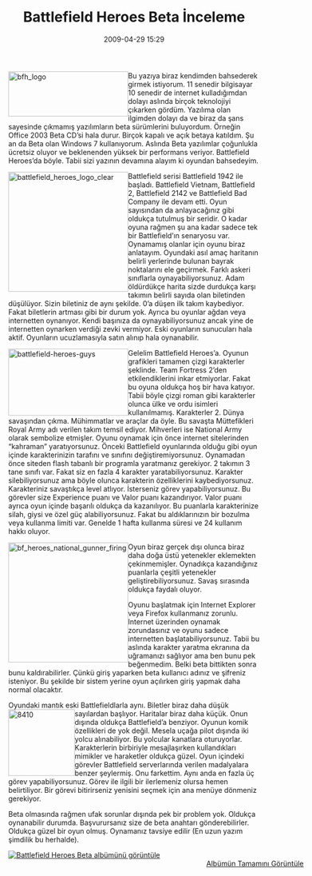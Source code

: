 ﻿---
layout: post
title: Battlefield Heroes Beta &#304;nceleme
date: 2009-04-29 15:29
comments: true
categories: []
---
<p><img style="border-bottom: 0px; border-left: 0px; display: inline; margin-left: 0px; border-top: 0px; margin-right: 0px; border-right: 0px" title="bfh_logo" border="0" alt="bfh_logo" align="left" src="http://onurbaykal.com.tr/wp-content/uploads/2009/04/bfh-logo.gif" width="240" height="90" /> Bu yazıya biraz kendimden bahsederek girmek istiyorum. 11 senedir bilgisayar 10 senedir de internet kulladığımdan dolayı aslında birçok teknolojiyi çıkarken gördüm. Yazılıma olan ilgimden dolayı da ve biraz da şans sayesinde çıkmamış yazılımların beta sürümlerini buluyordum. Örneğin Office 2003 Beta CD’si hala durur. Birçok kapalı ve açık betaya katıldım. Şu an da Beta olan Windows 7 kullanıyorum. Aslında Beta yazılımlar çoğunlukla ücretsiz oluyor ve beklenenden yüksek bir performans veriyor. Battlefield Heroes’da böyle. Tabii sizi yazının devamına alayım ki oyundan bahsedeyim.</p> <!--more-->  <p><img style="border-bottom: 0px; border-left: 0px; display: inline; margin-left: 0px; border-top: 0px; margin-right: 0px; border-right: 0px" title="battlefield_heroes_logo_clear" border="0" alt="battlefield_heroes_logo_clear" align="left" src="http://onurbaykal.com.tr/wp-content/uploads/2009/04/battlefield-heroes-logo-clear.png" width="240" height="240" /> Battlefield serisi Battlefield 1942 ile başladı. Battlefield Vietnam, Battlefield 2, Battlefield 2142 ve Battlefield Bad Company ile devam etti. Oyun sayısından da anlayacağınız gibi oldukça tutulmuş bir seridir. O kadar oyuna rağmen şu ana kadar sadece tek bir Battlefield’ın senaryosu var. Oynamamış olanlar için oyunu biraz anlatayım. Oyundaki asıl amaç haritanın belirli yerlerinde bulunan bayrak noktalarını ele geçirmek. Farklı askeri sınıflarla oynayabiliyorsunuz. Adam öldürdükçe harita sizde durdukça karşı takımın belirli sayıda olan biletinden düşülüyor. Sizin biletiniz de aynı şekilde. 0’a düşen ilk takım kaybediyor. Fakat biletlerin artması gibi bir durum yok. Ayrıca bu oyunlar ağdan veya internetten oynanıyor. Kendi başınıza da oynayabiliyorsunuz ancak yine de internetten oynarken verdiği zevki vermiyor. Eski oyunların sunucuları hala aktif. Oyunların ucuzlamasıyla satın alınıp hala oynanabilir.</p>  <p><img style="border-bottom: 0px; border-left: 0px; display: inline; margin-left: 0px; border-top: 0px; margin-right: 0px; border-right: 0px" title="battlefield-heroes-guys" border="0" alt="battlefield-heroes-guys" align="left" src="http://onurbaykal.com.tr/wp-content/uploads/2009/04/battlefieldheroesguys.jpg" width="240" height="134" /> Gelelim Battlefield Heroes’a. Oyunun grafikleri tamamen çizgi karakterler şeklinde. Team Fortress 2’den etkilendiklerini inkar etmiyorlar. Fakat bu oyuna oldukça hoş bir hava katıyor. Tabii böyle çizgi roman gibi karakterler olunca ülke ve ordu isimleri kullanılmamış. Karakterler 2. Dünya savaşından çıkma. Mühimmatlar ve araçlar da öyle. Bu savaşta Müttefikleri Royal Army adı verilen takım temsil ediyor. Mihverleri ise National Army olarak sembolize etmişler. Oyunu oynamak için önce internet sitelerinden “kahraman” yaratıyorsunuz. Önceki Battlefield oyunlarında olduğu gibi oyun içinde karakterinizin tarafını ve sınıfını değiştiremiyorsunuz. Oynamadan önce siteden flash tabanlı bir programla yaratmanız gerekiyor. 2 takımın 3 tane sınıfı var. Fakat siz en fazla 4 karakter yaratabiliyorsunuz. Karakter silebiliyorsunuz ama böyle olunca karakterin özelliklerini kaybediyorsunuz. Karakteriniz savaştıkça level atlıyor. İsterseniz görev yapabiliyorsunuz. Bu görevler size Experience puanı ve Valor puanı kazandırıyor. Valor puanı ayrıca oyun içinde başarılı oldukça da kazanılıyor. Bu puanlarla karakterinize silah, giysi ve özel güç alabiliyorsunuz. Fakat bu aldıklarınızın bir bozulma veya kullanma limiti var. Genelde 1 hafta kullanma süresi ve 24 kullanım hakkı oluyor. </p>  <p><img style="border-bottom: 0px; border-left: 0px; display: inline; margin-left: 0px; border-top: 0px; margin-right: 0px; border-right: 0px" title="bf_heroes_national_gunner_firing" border="0" alt="bf_heroes_national_gunner_firing" align="left" src="http://onurbaykal.com.tr/wp-content/uploads/2009/04/bf-heroes-national-gunner-firing.jpg" width="240" height="240" /> Oyun biraz gerçek dışı olunca biraz daha doğa üstü yetenekler eklemekten çekinmemişler. Oynadıkça kazandığınız puanlarla çeşitli yetenekler geliştirebiliyorsunuz. Savaş sırasında oldukça faydalı oluyor.</p>  <p>Oyunu başlatmak için Internet Explorer veya Firefox kullanmanız zorunlu. Internet üzerinden oynamak zorundasınız ve oyunu sadece internetten başlatabiliyorsunuz. Tabii bu aslında karakter yaratma ekranına da uğramanızı sağlıyor ama ben bunu pek beğenmedim. Belki beta bittikten sonra bunu kaldırabilirler. Çünkü giriş yaparken beta kullanıcı adınız ve şifreniz isteniyor. Bu şekilde bir sistem yerine oyun açılırken giriş yapmak daha normal olacaktır.</p>  <p>Oyundaki mantık eski Battlefieldlarla aynı. Biletler biraz daha düşük sayılardan başlıyor. <img style="border-bottom: 0px; border-left: 0px; display: inline; margin-left: 0px; border-top: 0px; margin-right: 0px; border-right: 0px" title="8410" border="0" alt="8410" align="left" src="http://onurbaykal.com.tr/wp-content/uploads/2009/04/8410.jpg" width="133" height="133" /> Haritalar biraz daha küçük. Onun dışında oldukça Battlefield’a benziyor. Oyunun komik özellikleri de yok değil. Mesela uçağa pilot dışında iki yolcu alınabiliyor. Bu yolcular kanatlara oturuyorlar. Karakterlerin birbiriyle mesajlaşırken kullandıkları mimikler ve haraketler oldukça güzel. Oyun içindeki görevler Battlefield serverlarında verilen madalyalara benzer şeylermiş. Onu farkettim. Aynı anda en fazla üç görev yapabiliyorsunuz. Görev ile ilgili bir ilerlemeniz olursa hemen belirtiliyor. Bir görevi bitirirseniz yenisini seçmek için ana menüye dönmeniz gerekiyor.</p>  <p>Beta olmasında rağmen ufak sorunlar dışında pek bir problem yok. Oldukça oynanabilir durumda. Başvurursanız size de beta anahtarı gönderebilirler. Oldukça güzel bir oyun olmuş. Oynamanız tavsiye edilir (En uzun yazım şimdilik bu herhalde).</p>  <div style="padding-bottom: 0px; margin: 0px; padding-left: 0px; padding-right: 0px; display: inline; float: none; padding-top: 0px" id="scid:66721397-FF69-4ca6-AEC4-17E6B3208830:4f35817b-7b94-447d-9488-471e6202664e" class="wlWriterEditableSmartContent"><a style="border:0px" href="http://cid-b4d37b202b543075.skydrive.live.com/redir.aspx?page=browse&amp;resid=B4D37B202B543075!1907&amp;ct=photos"><img style="border:0px" alt="Battlefield Heroes Beta alb&uuml;m&uuml;n&uuml; g&ouml;r&uuml;nt&uuml;le" src="http://onurbaykal.com.tr/wp-content/uploads/2009/04/inlinerepresentation83b28519751143a8a29c2246efd31018.jpg" /></a><div style="width:592px;text-align:right;" ><a href="http://cid-b4d37b202b543075.skydrive.live.com/redir.aspx?page=browse&amp;resid=B4D37B202B543075!1907&amp;ct=photos">Alb&uuml;m&uuml;n Tamamını G&ouml;r&uuml;nt&uuml;le</a></div></div>

